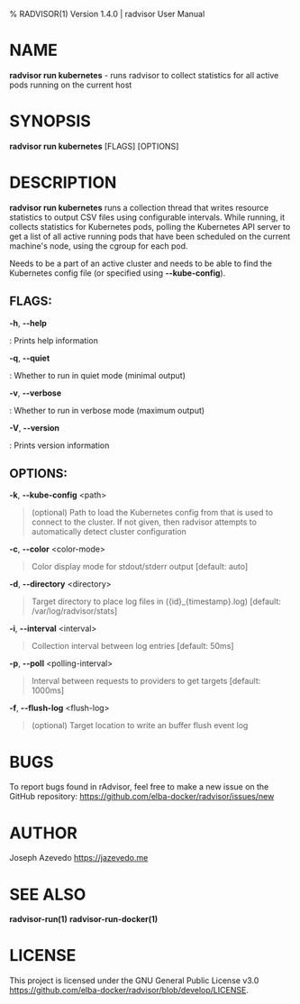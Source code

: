 % RADVISOR(1) Version 1.4.0 | radvisor User Manual

NAME
====

**radvisor run kubernetes** - runs radvisor to collect statistics for all active pods running on the current host

SYNOPSIS
========

**radvisor run kubernetes** \[FLAGS\] \[OPTIONS\]

DESCRIPTION
===========

**radvisor run kubernetes** runs a collection thread that writes resource statistics to
output CSV files using configurable intervals. While running, it collects statistics for Kubernetes pods, polling the Kubernetes API server to get a list of all active running pods that have been scheduled on the current machine's node, using the cgroup for each pod.

Needs to be a part of an active cluster and needs to be able to find the Kubernetes config file (or specified using **\--kube-config**).

FLAGS:
------

**-h**, **\--help**

:   Prints help information

**-q**, **\--quiet**

:   Whether to run in quiet mode (minimal output)

**-v**, **\--verbose**

:   Whether to run in verbose mode (maximum output)

**-V**, **\--version**

:   Prints version information

OPTIONS:
--------

**-k**, **\--kube-config** \<path\>

> (optional) Path to load the Kubernetes config from that is used to connect to the cluster. If not given, then radvisor attempts to automatically detect cluster configuration

**-c**, **\--color** \<color-mode\>

> Color display mode for stdout/stderr output \[default: auto\]

**-d**, **\--directory** \<directory\>

> Target directory to place log files in ({id}\_{timestamp}.log) \[default: /var/log/radvisor/stats\]

**-i**, **\--interval** \<interval\>

> Collection interval between log entries \[default: 50ms\]

**-p**, **\--poll** \<polling-interval\>

> Interval between requests to providers to get targets \[default: 1000ms\]

**-f**, **\--flush-log** \<flush-log\>

> (optional) Target location to write an buffer flush event log

BUGS
====

To report bugs found in rAdvisor, feel free to make a new issue on the GitHub repository:
<https://github.com/elba-docker/radvisor/issues/new>

AUTHOR
======

Joseph Azevedo <https://jazevedo.me>

SEE ALSO
========

**radvisor-run(1)**
**radvisor-run-docker(1)**

LICENSE
=======

This project is licensed under the GNU General Public License v3.0 <https://github.com/elba-docker/radvisor/blob/develop/LICENSE>.

